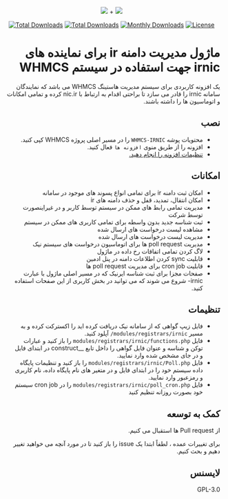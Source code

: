 <p align="center">
<img src="https://user-images.githubusercontent.com/3329008/112176051-657fac80-8c15-11eb-87c1-d48fa0942392.png" /> + 
<img src="https://user-images.githubusercontent.com/3329008/114268585-0abcc200-9a17-11eb-97f7-838c9c8c6660.png" />
</p>
<p align="center">
  <a href="https://packagist.org/packages/pejmankheyri/whmcs-irnic"><img src="https://poser.pugx.org/pejmankheyri/whmcs-irnic/v/stable" alt="Total Downloads"></a>
<a href="https://packagist.org/packages/pejmankheyri/whmcs-irnic"><img src="https://img.shields.io/packagist/dt/pejmankheyri/whmcs-irnic" alt="Total Downloads"></a>
  <a href="https://packagist.org/packages/pejmankheyri/whmcs-irnic"><img src="https://poser.pugx.org/pejmankheyri/whmcs-irnic/d/monthly" alt="Monthly Downloads"></a>
<a href="https://packagist.org/packages/pejmankheyri/whmcs-irnic"><img src="https://img.shields.io/github/license/pejmankheyri/whmcs-irnic" alt="License"></a>
</p>
<div dir="rtl">

# ماژول مدیریت دامنه ir برای نماینده های irnic جهت استفاده در سیستم WHMCS

 یک افزونه کاربردی برای سیستم مدیریت هاستینگ WHMCS می باشد که نمایندگان سامانه irnic را قادر می سازد تا براحتی اقدام به ارتباط با nic.ir کرده و تمامی امکانات و اتوماسیون ها را داشته باشند.

## نصب

* محتویات پوشه `WHMCS-IRNIC` را در مسیر اصلی پروژه WHMCS کپی کنید.
* افزونه را از طریق منوی `افزونه ها` فعال کنید.
* [تنظیمات افزونه را انجام دهید.](https://github.com/pejmankheyri/WHMCS-IRNIC#%D8%AA%D9%86%D8%B8%DB%8C%D9%85%D8%A7%D8%AA)

## امکانات

* امکان ثبت دامنه ir برای تمامی انواع پسوند های موجود در سامانه
* امکان انتقال، تمدید، قفل و حذف دامنه های ir
* مدیریت تمامی رابط های ممکن در سیستم توسط کاربر و در غیراینصورت توسط شرکت
* ثبت شناسه جدید بدون واسطه برای تمامی کاربری های ممکن در سیستم
* مشاهده لیست درخواست های ارسال شده
* مدیریت لیست درخواست های ارسال شده
* مدیریت poll request ها برای اتوماسیون درخواست های سیستم نیک
* لاگ کردن تمامی اتفاقات رخ داده در ماژول
* قابلیت sync کردن اطلاعات دامنه در پنل ادمین
* قابلیت cron job برای مدیریت poll request ها
* صفحات مجزا برای ثبت شناسه ایرنیک که در مسیر اصلی ماژول با عبارت irnic- شروع می شوند که می توانید در بخش کاربری از این صفحات استفاده کنید.

## تنظیمات

* فایل زیپ گواهی که از سامانه نیک دریافت کرده اید را اکسترکت کرده و به مسیر `modules/registrars/irnic/` آپلود کنید.
* فایل `modules/registrars/irnic/functions.php` را باز کنید و عبارات توکن و شناسه و عنوان فایل گواهی را داخل تابع __construct در ابتدای فایل و در جای مشخص شده وارد نمایید.
* فایل `modules/registrars/irnic/Poll.php` را باز کنید و تنظیمات پایگاه داده سیستم خود را در ابتدای فایل و در متغیر های نام پایگاه داده، نام کاربری و رمزعبور وارد نمایید.
* فایل `modules/registrars/irnic/poll_cron.php` را در cron job سیستم خود بصورت روزانه تنظیم کنید

## کمک به توسعه

از Pull request ها استقبال می کنیم.

برای تغییرات عمده ، لطفاً ابتدا یک issue را باز کنید تا در مورد آنچه می خواهید تغییر دهیم و بحث کنیم.

## لایسنس

GPL-3.0

</div>